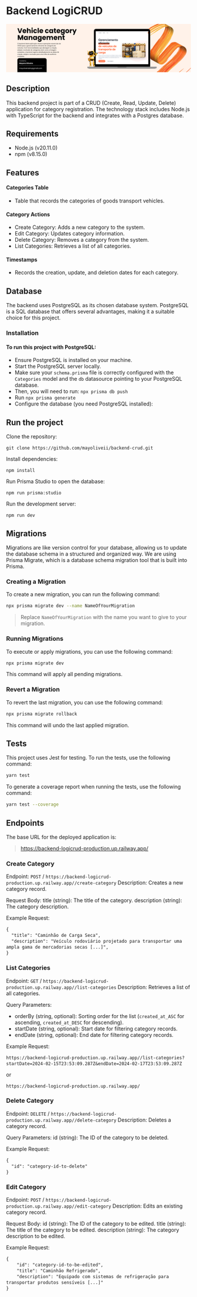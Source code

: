 # Backend LogiCRUD

![BAckend img](./public/images/backend-img.png)

## Description

This backend project is part of a CRUD (Create, Read, Update, Delete) application for category registration. The technology stack includes Node.js with TypeScript for the backend and integrates with a Postgres database. 

## Requirements

- Node.js (v20.11.0)
- npm (v8.15.0)

## Features
#### Categories Table
- Table that records the categories of goods transport vehicles.
#### Category Actions
- Create Category: Adds a new category to the system.
- Edit Category: Updates category information.
- Delete Category: Removes a category from the system.
- List Categories: Retrieves a list of all categories.
#### Timestamps
- Records the creation, update, and deletion dates for each category.

## Database
The backend uses PostgreSQL as its chosen database system. PostgreSQL is a SQL database that offers several advantages, making it a suitable choice for this project.

### Installation
#### To run this project with PostgreSQL:

- Ensure PostgreSQL is installed on your machine.
- Start the PostgreSQL server locally.
- Make sure your `schema.prisma` file is correctly configured with the `Categories` model and the `db` datasource pointing to your PostgreSQL database.
- Then, you will need to run: `npx prisma db push`
- Run `npx prisma generate`
- Configure the database (you need PostgreSQL installed):

## Run the project
Clone the repository:
```
git clone https://github.com/mayoliveii/backend-crud.git
```

Install dependencies:

```
npm install
```

Run Prisma Studio to open the database:

```
npm run prisma:studio
```

Run the development server:

```
npm run dev
```

## Migrations

Migrations are like version control for your database, allowing us to update the database schema in a structured and organized way. We are using Prisma Migrate, which is a database schema migration tool that is built into Prisma.

### Creating a Migration

To create a new migration, you can run the following command:

```bash
npx prisma migrate dev --name NameOfYourMigration
````

> Replace `NameOfYourMigration` with the name you want to give to your migration.

### Running Migrations
To execute or apply migrations, you can use the following command:

```bash
npx prisma migrate dev
````
This command will apply all pending migrations.

### Revert a Migration
To revert the last migration, you can use the following command:

```bash
npx prisma migrate rollback
````
This command will undo the last applied migration.

## Tests

This project uses Jest for testing. To run the tests, use the following command:

```bash
yarn test
```

To generate a coverage report when running the tests, use the following command:

```bash
yarn test --coverage
```


## Endpoints

The base URL for the deployed application is: 
> https://backend-logicrud-production.up.railway.app/

### Create Category

Endpoint: `POST` / `https://backend-logicrud-production.up.railway.app//create-category`
Description: Creates a new category record.

Request Body:
title (string): The title of the category.
description (string): The category description.

Example Request:

```gql
{
  "title": "Caminhão de Carga Seca",
  "description": "Veículo rodoviário projetado para transportar uma ampla gama de mercadorias secas [...]",
}
```

### List Categories
Endpoint: `GET` / `https://backend-logicrud-production.up.railway.app//list-categories`
Description: Retrieves a list of all categories.

Query Parameters:

- orderBy (string, optional): Sorting order for the list (`created_at_ASC` for ascending, `created_at_DESC` for descending).
- startDate (string, optional): Start date for filtering category records.
- endDate (string, optional): End date for filtering category records.

Example Request:

```gql
https://backend-logicrud-production.up.railway.app//list-categories?startDate=2024-02-15T23:53:09.287Z&endDate=2024-02-17T23:53:09.287Z
```

or

```gql
https://backend-logicrud-production.up.railway.app/
```

### Delete Category
Endpoint: `DELETE` / `https://backend-logicrud-production.up.railway.app//delete-category`
Description: Deletes a category record.

Query Parameters:
id (string): The ID of the category to be deleted.

Example Request:

```gql
{
  "id": "category-id-to-delete"
}
```

### Edit Category
Endpoint: `POST` / `https://backend-logicrud-production.up.railway.app//edit-category`
Description: Edits an existing category record.

Request Body:
id (string): The ID of the category to be edited.
title (string): The title of the category to be edited.
description (string): The category description to be edited.

Example Request:
```gql
{
	"id": "category-id-to-be-edited",
	"title": "Caminhão Refrigerado",
	"description": "Equipado com sistemas de refrigeração para transportar produtos sensíveis [...]"
}
```